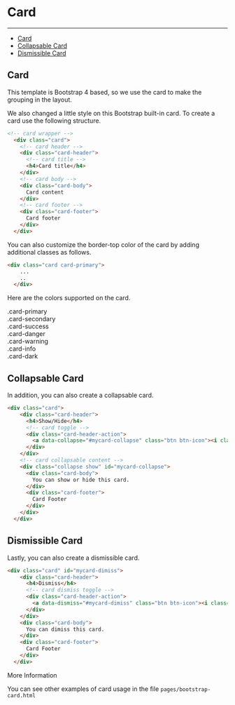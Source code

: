 # Card

---

- [Card](#card)
- [Collapsable Card](#card-collapsable)
- [Dismissible Card](#card-dismissible)

<a name="card"></a>

## Card
This template is Bootstrap 4 based, so we use the card to make the grouping in the layout.

We also changed a little style on this Bootstrap built-in card. To create a card use the following structure.

```html
<!-- card wrapper -->
  <div class="card">
    <!-- card header -->
    <div class="card-header">
      <!-- card title -->
      <h4>Card title</h4>
    </div>
    <!-- card body -->
    <div class="card-body">
      Card content
    </div>
    <!-- card footer -->
    <div class="card-footer">
      Card footer
    </div>
  </div>
```

You can also customize the border-top color of the card by adding additional classes as follows.

```html
<div class="card card-primary">
    ...
    ..
  </div>
```

Here are the colors supported on the card.

<div class="badge badge-primary">.card-primary</div>
<div class="badge badge-secondary">.card-secondary</div>
<div class="badge badge-success">.card-success</div>
<div class="badge badge-danger">.card-danger</div>
<div class="badge badge-warning">.card-warning</div>
<div class="badge badge-info">.card-info</div>
<div class="badge badge-dark">.card-dark</div>

<a name="card-collapsable"></a>

## Collapsable Card

In addition, you can also create a collapsable card.
```html
<div class="card">
    <div class="card-header">
      <h4>Show/Hide</h4>
      <!-- card toggle -->
      <div class="card-header-action">
        <a data-collapse="#mycard-collapse" class="btn btn-icon"><i class="ion ion-minus"></i></a>
      </div>
    </div>
    <!-- card collapsable content -->
    <div class="collapse show" id="mycard-collapse">
      <div class="card-body">
        You can show or hide this card.
      </div>
      <div class="card-footer">
        Card Footer
      </div>
    </div>
  </div>
```
<a name="card-dismissible"></a>

## Dismissible Card

Lastly, you can also create a dismissible card.

```html
<div class="card" id="mycard-dimiss">
    <div class="card-header">
      <h4>Dismiss</h4>
      <!-- card dismiss toggle -->
      <div class="card-header-action">
        <a data-dismiss="#mycard-dimiss" class="btn btn-icon"><i class="ion ion-close"></i></a>
      </div>
    </div>
    <div class="card-body">
      You can dimiss this card.
    </div>
    <div class="card-footer">
      Card Footer
    </div>
  </div>
```

<div class="alert alert-primary alert-has-icon mt-4">
	<div class="alert-icon"><i class="far fa-lightbulb"></i></div>
	<div class="alert-body">
			<div class="alert-title">More Information</div>
			<p>You can see other examples of card usage in the file <code>pages/bootstrap-card.html</code></p>
	</div>
</div>